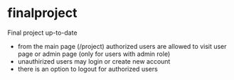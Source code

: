 # finalproject
Final project up-to-date
 - from the main page (/project) authorized users are allowed to visit user page or admin page (only for users with admin role)
 - unauthirized users may login or create new account
 - there is an option to logout for authorized users
